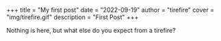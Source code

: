 +++
title = "My first post"
date = "2022-09-19"
author = "tirefire"
cover = "img/tirefire.gif"
description = "First Post"
+++

Nothing is here, but what else do you expect from a tirefire?
